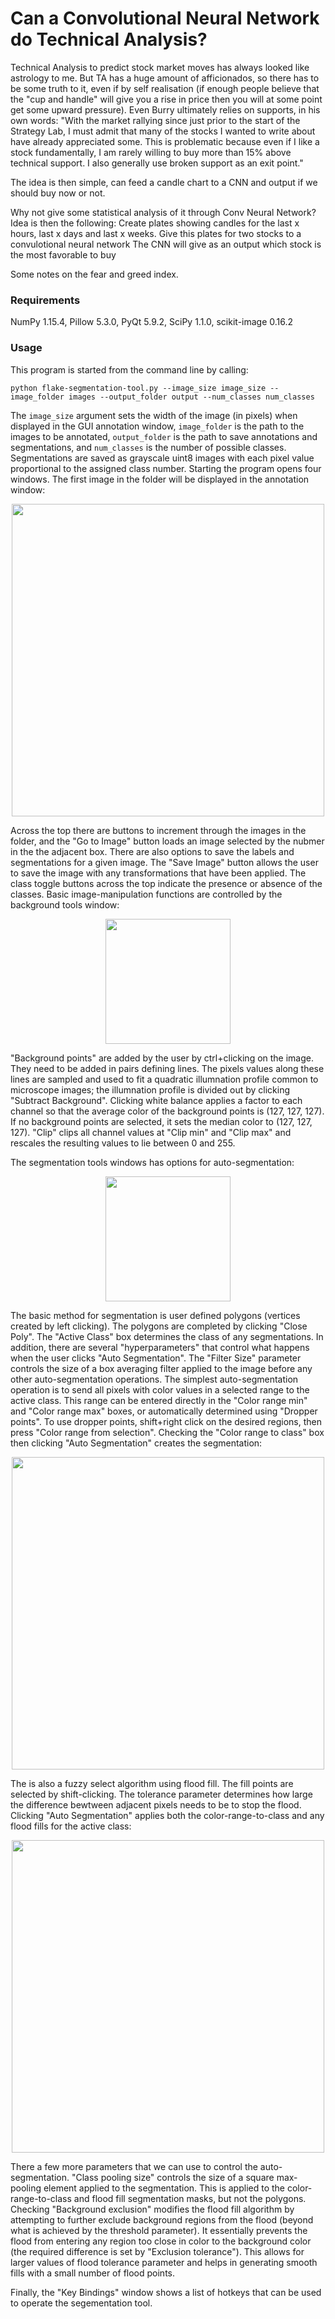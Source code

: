 # Can a Convolutional Neural Network do Technical Analysis?

Technical Analysis to predict stock market moves has always looked like astrology to me.
But TA has a huge amount of afficionados, so there has to be some truth to it, even if by self realisation (if enough people believe that the "cup and handle" will give you a rise in price then you will at some point get some upward pressure).
Even Burry ultimately relies on supports, in his own words: "With the market rallying since just prior to the start of the Strategy Lab, I must admit that many of the stocks I wanted to write about have already appreciated some. This is problematic because even if I like a stock fundamentally, I am rarely willing to buy more than 15% above technical support. I also generally use broken support as an exit point."

The idea is then simple, can feed a candle chart to a CNN and output if we should buy now or not.

Why not give some statistical analysis of it through Conv Neural Network?
Idea is then the following:
    Create plates showing candles for the last x hours, last x days and last x weeks.
    Give this plates for two stocks to a convulotional neural network
    The CNN will give as an output which stock is the most favorable to buy

Some notes on the fear and greed index.

### Requirements

NumPy 1.15.4, Pillow 5.3.0, PyQt 5.9.2, SciPy 1.1.0, scikit-image 0.16.2

### Usage

This program is started from the command line by calling:

```
python flake-segmentation-tool.py --image_size image_size --image_folder images --output_folder output --num_classes num_classes
```

The `image_size` argument sets the width of the image (in pixels) when displayed in the GUI annotation window, `image_folder` is the path to the images to be annotated, `output_folder` is the path to save annotations and segmentations, and `num_classes` is the number of possible classes. Segmentations are saved as grayscale uint8 images with each pixel value proportional to the assigned class number. Starting the program opens four windows. The first image in the folder will be displayed in the annotation window:

<p align = "center">
<img src="screens/main_window.png" width=500>
</p>

Across the top there are buttons to increment through the images in the folder, and the "Go to Image" button loads an image selected by the nubmer in the the adjacent box. There are also options to save the labels and segmentations for a given image. The "Save Image" button allows the user to save the image with any transformations that have been applied. The class toggle buttons across the top indicate the presence or absence of the classes. Basic image-manipulation functions are controlled by the background tools window:

<p align = "center">
<img src="screens/background_tools.png" width=200>
</p>

"Background points" are added by the user by ctrl+clicking on the image. They need to be added in pairs defining lines. The pixels values along these lines are sampled and used to fit a quadratic illumnation profile common to microscope images; the illumnation profile is divided out by clicking "Subtract Background". Clicking white balance applies a factor to each channel so that the average color of the background points is (127, 127, 127). If no background points are selected, it sets the median color to (127, 127, 127). "Clip" clips all channel values at "Clip min" and "Clip max" and rescales the resulting values to lie between 0 and 255.

The segmentation tools windows has options for auto-segmentation:
<p align = "center">
<img src="screens/segmentation_tools.png" width=200>
</p>

The basic method for segmentation is user defined polygons (vertices created by left clicking). The polygons are completed by clicking "Close Poly". The "Active Class" box determines the class of any segmentations. In addition, there are several "hyperparameters" that control what happens when the user clicks "Auto Segmentation". The "Filter Size" parameter controls the size of a box averaging filter applied to the image before any other auto-segmentation operations. The simplest auto-segmentation operation is to send all pixels with color values in a selected range to the active class. This range can be entered directly in the "Color range min" and "Color range max" boxes, or automatically determined using "Dropper points". To use dropper points, shift+right click on the desired regions, then press "Color range from selection". Checking the "Color range to class" box then clicking "Auto Segmentation" creates the segmentation:

<p align = "center">
<img src="screens/segmentation_1.png" width=500>
</p>

The is also a fuzzy select algorithm using flood fill. The fill points are selected by shift-clicking. The tolerance parameter determines how large the difference bewtween adjacent pixels needs to be to stop the flood. Clicking "Auto Segmentation" applies both the color-range-to-class and any flood fills for the active class:

<p align = "center">
<img src="screens/segmentation_2.png" width=500>
</p>

There a few more parameters that we can use to control the auto-segmentation. "Class pooling size" controls the size of a square max-pooling element applied to the segmentation. This is applied to the color-range-to-class and flood fill segmentation masks, but not the polygons. Checking "Background exclusion" modifies the flood fill algorithm by attempting to further exclude background regions from the flood (beyond what is achieved by the threshold parameter). It essentially prevents the flood from entering any region too close in color to the background color (the required difference is set by "Exclusion tolerance"). This allows for larger values of flood tolerance parameter and helps in generating smooth fills with a small number of flood points. 

Finally, the "Key Bindings" window shows a list of hotkeys that can be used to operate the segementation tool.